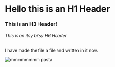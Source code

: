 # Hello this is an H1 Header
### This is an H3 Header!
###### This is an itsy bitsy H6 Header
I have made the file a file and written in it now.

![mmmmmmmm pasta](https://www.recipetineats.com/tachyon/2017/03/One-Pot-Chicken-Alfredo-2.jpg)
